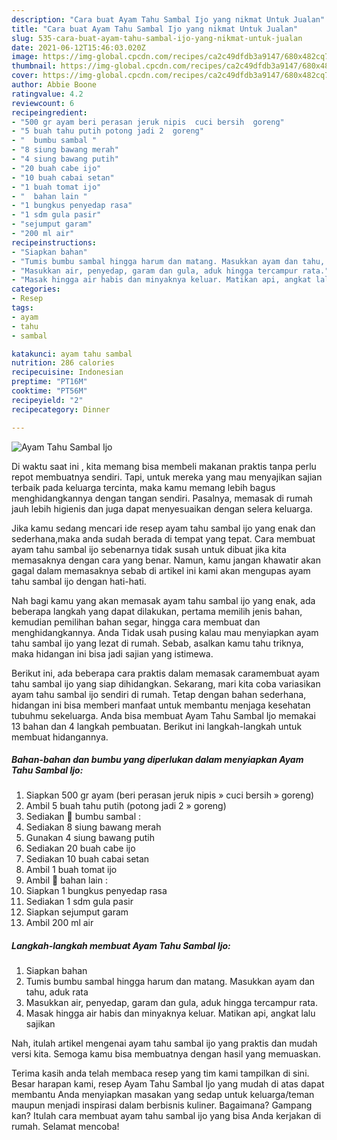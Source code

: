 ```yaml
---
description: "Cara buat Ayam Tahu Sambal Ijo yang nikmat Untuk Jualan"
title: "Cara buat Ayam Tahu Sambal Ijo yang nikmat Untuk Jualan"
slug: 535-cara-buat-ayam-tahu-sambal-ijo-yang-nikmat-untuk-jualan
date: 2021-06-12T15:46:03.020Z
image: https://img-global.cpcdn.com/recipes/ca2c49dfdb3a9147/680x482cq70/ayam-tahu-sambal-ijo-foto-resep-utama.jpg
thumbnail: https://img-global.cpcdn.com/recipes/ca2c49dfdb3a9147/680x482cq70/ayam-tahu-sambal-ijo-foto-resep-utama.jpg
cover: https://img-global.cpcdn.com/recipes/ca2c49dfdb3a9147/680x482cq70/ayam-tahu-sambal-ijo-foto-resep-utama.jpg
author: Abbie Boone
ratingvalue: 4.2
reviewcount: 6
recipeingredient:
- "500 gr ayam beri perasan jeruk nipis  cuci bersih  goreng"
- "5 buah tahu putih potong jadi 2  goreng"
- "  bumbu sambal "
- "8 siung bawang merah"
- "4 siung bawang putih"
- "20 buah cabe ijo"
- "10 buah cabai setan"
- "1 buah tomat ijo"
- "  bahan lain "
- "1 bungkus penyedap rasa"
- "1 sdm gula pasir"
- "sejumput garam"
- "200 ml air"
recipeinstructions:
- "Siapkan bahan"
- "Tumis bumbu sambal hingga harum dan matang. Masukkan ayam dan tahu, aduk rata"
- "Masukkan air, penyedap, garam dan gula, aduk hingga tercampur rata."
- "Masak hingga air habis dan minyaknya keluar. Matikan api, angkat lalu sajikan"
categories:
- Resep
tags:
- ayam
- tahu
- sambal

katakunci: ayam tahu sambal 
nutrition: 286 calories
recipecuisine: Indonesian
preptime: "PT16M"
cooktime: "PT56M"
recipeyield: "2"
recipecategory: Dinner

---
```



![Ayam Tahu Sambal Ijo](https://img-global.cpcdn.com/recipes/ca2c49dfdb3a9147/680x482cq70/ayam-tahu-sambal-ijo-foto-resep-utama.jpg)

Di waktu  saat ini , kita memang bisa membeli makanan praktis tanpa perlu repot membuatnya sendiri. Tapi, untuk mereka yang mau menyajikan sajian terbaik pada keluarga tercinta, maka kamu memang lebih bagus menghidangkannya dengan tangan sendiri. Pasalnya, memasak di rumah jauh lebih higienis dan juga dapat menyesuaikan dengan selera keluarga.

Jika kamu sedang mencari ide resep ayam tahu sambal ijo yang enak dan sederhana,maka anda sudah berada di tempat yang tepat. Cara membuat ayam tahu sambal ijo  sebenarnya tidak susah untuk dibuat jika kita memasaknya dengan cara yang benar. Namun, kamu jangan khawatir akan gagal dalam memasaknya 
sebab di artikel ini kami akan mengupas ayam tahu sambal ijo dengan hati-hati.  



Nah bagi kamu yang akan memasak ayam tahu sambal ijo yang enak, ada beberapa langkah yang dapat dilakukan, pertama memilih jenis bahan, kemudian pemilihan bahan segar, hingga cara membuat dan menghidangkannya. Anda Tidak usah pusing kalau mau menyiapkan ayam tahu sambal ijo yang lezat di rumah. Sebab, asalkan kamu  tahu triknya, maka hidangan ini bisa jadi sajian yang istimewa.

Berikut ini, ada beberapa cara praktis  dalam memasak caramembuat ayam tahu sambal ijo yang siap dihidangkan. Sekarang, mari kita coba variasikan ayam tahu sambal ijo sendiri di rumah. Tetap dengan bahan sederhana, hidangan ini bisa memberi manfaat untuk membantu menjaga kesehatan tubuhmu sekeluarga. Anda bisa membuat Ayam Tahu Sambal Ijo memakai 13 bahan dan 4 langkah pembuatan. Berikut ini langkah-langkah untuk membuat hidangannya.

<!--inarticleads1-->

##### Bahan-bahan dan bumbu yang diperlukan dalam menyiapkan Ayam Tahu Sambal Ijo:

1. Siapkan 500 gr ayam (beri perasan jeruk nipis » cuci bersih » goreng)
1. Ambil 5 buah tahu putih (potong jadi 2 » goreng)
1. Sediakan  🥥 bumbu sambal :
1. Sediakan 8 siung bawang merah
1. Gunakan 4 siung bawang putih
1. Sediakan 20 buah cabe ijo
1. Sediakan 10 buah cabai setan
1. Ambil 1 buah tomat ijo
1. Ambil  🥥 bahan lain :
1. Siapkan 1 bungkus penyedap rasa
1. Sediakan 1 sdm gula pasir
1. Siapkan sejumput garam
1. Ambil 200 ml air




<!--inarticleads2-->

##### Langkah-langkah membuat Ayam Tahu Sambal Ijo:

1. Siapkan bahan
1. Tumis bumbu sambal hingga harum dan matang. Masukkan ayam dan tahu, aduk rata
1. Masukkan air, penyedap, garam dan gula, aduk hingga tercampur rata.
1. Masak hingga air habis dan minyaknya keluar. Matikan api, angkat lalu sajikan




Nah, itulah artikel mengenai  ayam tahu sambal ijo  yang praktis dan mudah versi kita. Semoga kamu bisa membuatnya dengan hasil yang memuaskan. 

Terima kasih anda telah membaca resep yang tim kami tampilkan di sini. Besar harapan kami, resep  Ayam Tahu Sambal Ijo yang mudah di atas dapat membantu Anda menyiapkan masakan yang sedap untuk keluarga/teman maupun menjadi inspirasi dalam berbisnis kuliner. Bagaimana? Gampang kan? Itulah cara membuat ayam tahu sambal ijo yang bisa Anda kerjakan di rumah. Selamat mencoba!

